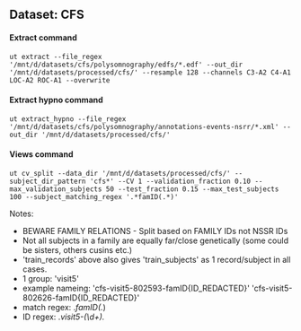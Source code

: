 ## Dataset: CFS

#### Extract command
```
ut extract --file_regex '/mnt/d/datasets/cfs/polysomnography/edfs/*.edf' --out_dir '/mnt/d/datasets/processed/cfs/' --resample 128 --channels C3-A2 C4-A1 LOC-A2 ROC-A1 --overwrite
```

#### Extract hypno command
```
ut extract_hypno --file_regex '/mnt/d/datasets/cfs/polysomnography/annotations-events-nsrr/*.xml' --out_dir '/mnt/d/datasets/processed/cfs/'
```

#### Views command
```
ut cv_split --data_dir '/mnt/d/datasets/processed/cfs/' --subject_dir_pattern 'cfs*' --CV 1 --validation_fraction 0.10 --max_validation_subjects 50 --test_fraction 0.15 --max_test_subjects 100 --subject_matching_regex '.*famID(.*)'
```

Notes: 
- BEWARE FAMILY RELATIONS - Split based on FAMILY IDs not NSSR IDs
- Not all subjects in a family are equally far/close genetically (some could be sisters, others cusins etc.)
- 'train_records' above also gives 'train_subjects' as 1 record/subject in all cases.
- 1 group: 'visit5'
- example nameing: 'cfs-visit5-802593-famID{ID_REDACTED}'
                   'cfs-visit5-802626-famID{ID_REDACTED}'
- match regex: .*famID(.*)
- ID regex: .*visit5-(\d+).*
